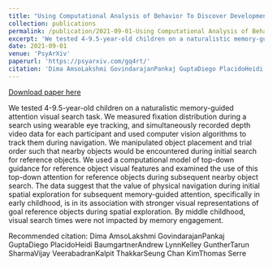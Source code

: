 ```yaml
---
title: "Using Computational Analysis of Behavior To Discover Developmental Change In Memory-Guided Attention Mechanisms In Childhood"
collection: publications
permalink: /publication/2021-09-01-Using Computational Analysis of Behavior To Discover Developmental Change In Memory-Guided Attention Mechanisms In Childhood
excerpt: 'We tested 4-9.5-year-old children on a naturalistic memory-guided attention visual search task. We measured fixation distribution during a search using wearable eye tracking, and simultaneously recorded depth video data for each participant and used computer vision algorithms to track them during navigation. We manipulated object placement and trial order such that nearby objects would be encountered during initial search for reference objects. We used a computational model of top-down guidance for reference object visual features and examined the use of this top-down attention for reference objects during subsequent nearby object search. The data suggest that the value of physical navigation during initial spatial exploration for subsequent memory-guided attention, specifically in early childhood, is in its association with stronger visual representations of goal reference objects during spatial exploration. By middle childhood, visual search times were not impacted by memory engagement.'
date: 2021-09-01
venue: 'PsyArXiv'
paperurl: 'https://psyarxiv.com/gq4rt/'
citation: 'Dima AmsoLakshmi GovindarajanPankaj GuptaDiego PlacidoHeidi BaumgartnerAndrew LynnKelley GuntherTarun SharmaVijay VeerabadranKalpit ThakkarSeung Chan KimThomas Serre'
---
```


<a href='https://psyarxiv.com/gq4rt/'>Download paper here</a>

We tested 4-9.5-year-old children on a naturalistic memory-guided attention visual search task. We measured fixation distribution during a search using wearable eye tracking, and simultaneously recorded depth video data for each participant and used computer vision algorithms to track them during navigation. We manipulated object placement and trial order such that nearby objects would be encountered during initial search for reference objects. We used a computational model of top-down guidance for reference object visual features and examined the use of this top-down attention for reference objects during subsequent nearby object search. The data suggest that the value of physical navigation during initial spatial exploration for subsequent memory-guided attention, specifically in early childhood, is in its association with stronger visual representations of goal reference objects during spatial exploration. By middle childhood, visual search times were not impacted by memory engagement.

Recommended citation: Dima AmsoLakshmi GovindarajanPankaj GuptaDiego PlacidoHeidi BaumgartnerAndrew LynnKelley GuntherTarun SharmaVijay VeerabadranKalpit ThakkarSeung Chan KimThomas Serre